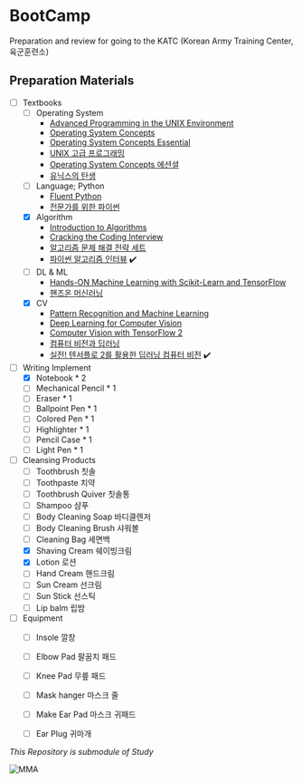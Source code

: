 # BootCamp
Preparation and review for going to the KATC (Korean Army Training Center, 육군훈련소)

## Preparation Materials
- [ ] Textbooks
  - [ ] Operating System
    - [Advanced Programming in the UNIX Environment](https://read.amazon.com/kp/embed?asin=B00DB3G8KY&preview=newtab&linkCode=kpe&ref_=cm_sw_r_kb_dp_36BE4JGSZS3WMR32355V)
    - [Operating System Concepts](https://www.amazon.com/dp/1119456339/?coliid=I2SC46EAXP0FJL&colid=3DGQ02RJ0O8QW&psc=0&ref_=lv_ov_lig_dp_it_im)
    - [Operating System Concepts Essential](https://www.amazon.com/dp/B00RKQZ47Q/?coliid=I1N4YO5JUJO1HD&colid=3DGQ02RJ0O8QW&psc=0&ref_=lv_ov_lig_dp_it_im)
    - [UNIX 고급 프로그래밍](http://www.yes24.com/Product/Goods/14528020)
    - [Operating System Concepts 에션셜](http://www.yes24.com/Product/Goods/71048173)
    - [유닉스의 탄생](http://www.yes24.com/Product/Goods/91213198)
  - [ ] Language; Python
    - [Fluent Python](https://www.amazon.com/Fluent-Python-Concise-Effective-Programming/dp/1491946008/ref=sr_1_1?dchild=1&keywords=fluent+python&qid=1624331346&sr=8-1)
    - [전문가를 위한 파이썬](http://www.yes24.com/Product/Goods/30231768)
  - [x] Algorithm
    - [Introduction to Algorithms](https://www.amazon.com/dp/0262033844/?coliid=I346KV8UUYJ660&colid=3DGQ02RJ0O8QW&psc=1&ref_=lv_ov_lig_dp_it)
    - [Cracking the Coding Interview](https://www.amazon.com/dp/0984782850/?coliid=IATX78AOHNRK7&colid=3DGQ02RJ0O8QW&psc=1&ref_=lv_ov_lig_dp_it)
    - [알고리즘 문제 해결 전략 세트](http://www.yes24.com/Product/Goods/8006522)
    - [파이썬 알고리즘 인터뷰](http://www.yes24.com/Product/Goods/91084402) :heavy_check_mark:
  - [ ] DL & ML
    - [Hands-ON Machine Learning with Scikit-Learn and TensorFlow](https://www.amazon.com/dp/1491962291/?coliid=I2H26RK8BNC46F&colid=3DGQ02RJ0O8QW&psc=0&ref_=lv_ov_lig_dp_it) 
    - [핸즈온 머신러닝](http://www.yes24.com/Product/Goods/59878826)
  - [x] CV
    - [Pattern Recognition and Machine Learning](https://www.amazon.com/dp/0387310738/?coliid=I1O5WPSXJKY3FS&colid=3DGQ02RJ0O8QW&psc=1&ref_=lv_ov_lig_dp_it)
    - [Deep Learning for Computer Vision](https://www.amazon.com/dp/1788295625/?coliid=I2TRK7Y8CUTI1I&colid=3DGQ02RJ0O8QW&psc=1&ref_=lv_ov_lig_dp_it)
    - [Computer Vision with TensorFlow 2](https://www.amazon.com/gp/product/1788830644)
    - [컴퓨터 비전과 딥러닝](http://www.yes24.com/Product/Goods/63830791)
    - [실전! 텐서플로 2를 활용한 딥러닝 컴퓨터 비전](http://www.yes24.com/Product/Goods/90365150) :heavy_check_mark:

- [ ] Writing Implement
  - [x] Notebook * 2
  - [ ] Mechanical Pencil * 1
  - [ ] Eraser * 1
  - [ ] Ballpoint Pen * 1
  - [ ] Colored Pen * 1
  - [ ] Highlighter * 1
  - [ ] Pencil Case * 1
  - [ ] Light Pen * 1

- [ ] Cleansing Products
  - [ ] Toothbrush 칫솔
  - [ ] Toothpaste 치약
  - [ ] Toothbrush Quiver 칫솔통
  - [ ] Shampoo 샴푸
  - [ ] Body Cleaning Soap 바디클렌저
  - [ ] Body Cleaning Brush 샤워볼
  - [ ] Cleaning Bag 세면백
  - [x] Shaving Cream 쉐이빙크림
  - [x] Lotion 로션
  - [ ] Hand Cream 핸드크림
  - [ ] Sun Cream 선크림
  - [ ] Sun Stick 선스틱
  - [ ] Lip balm 립밤

- [ ] Equipment
  - [ ] Insole 깔창
  - [ ] Elbow Pad 팔꿈치 패드
  - [ ] Knee Pad 무릎 패드
  - [ ] Mask hanger 마스크 줄
  - [ ] Make Ear Pad 마스크 귀패드
  - [ ] Ear Plug 귀마개
  

*This Repository is submodule of Study*

![MMA](https://user-images.githubusercontent.com/20737479/122714371-2a3b5b00-d2a2-11eb-82b0-f1a524378a68.gif)
